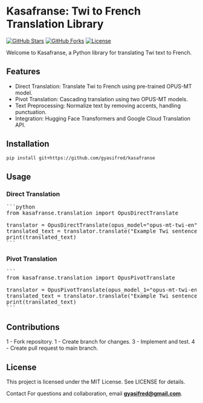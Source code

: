 # Kasafranse: Twi to French Translation Library

[![GitHub Stars](https://img.shields.io/github/stars/gyasifred/kasafranse)](https://github.com/gyasifred/kasafranse/stargazers)
[![GitHub Forks](https://img.shields.io/github/forks/gyasifred/kasafranse)](https://github.com/gyasifred/kasafranse/network/members)
[![License](https://img.shields.io/github/license/gyasifred/kasafranse)](https://github.com/gyasifred/kasafranse/blob/main/LICENSE)

Welcome to Kasafranse, a Python library for translating Twi text to French. 

## Features

- Direct Translation: Translate Twi to French using pre-trained OPUS-MT model.
- Pivot Translation: Cascading translation using two OPUS-MT models.
- Text Preprocessing: Normalize text by removing accents, handling punctuation.
- Integration: Hugging Face Transformers and Google Cloud Translation API.

## Installation

```bash
pip install git+https://github.com/gyasifred/kasafranse
```
## Usage
### Direct Translation
<pre>
```python
from kasafranse.translation import OpusDirectTranslate

translator = OpusDirectTranslate(opus_model="opus-mt-twi-en")
translated_text = translator.translate("Example Twi sentence.")
print(translated_text)
```
</pre>
### Pivot Translation
<pre>
```
from kasafranse.translation import OpusPivotTranslate

translator = OpusPivotTranslate(opus_model_1="opus-mt-twi-en", opus_model_2="opus-mt-en-fr")
translated_text = translator.translate("Example Twi sentence.")
print(translated_text)
```
</pre>

## Contributions
1 - Fork repository.
1 - Create branch for changes.
3 - Implement and test.
4 - Create pull request to main branch.

## License
This project is licensed under the MIT License. See LICENSE for details.

Contact
For questions and collaboration, email **gyasifred@gmail.com**.
